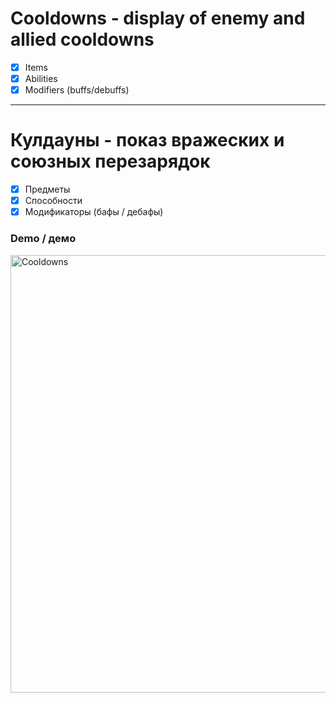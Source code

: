 # Cooldowns - display of enemy and allied cooldowns
- [x] Items
- [x] Abilities
- [x] Modifiers (buffs/debuffs)
---
# Кулдауны - показ вражеских и союзных перезарядок
- [x] Предметы
- [x] Способности
- [x] Модификаторы (бафы / дебафы)
### Demo / демо
<img src="https://i.imgur.com/k0iKLZ8.png" alt="Cooldowns" width="700" />
